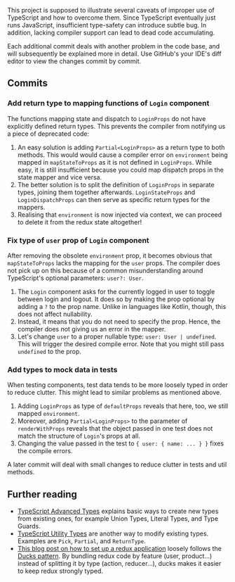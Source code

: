 This project is supposed to illustrate several caveats of improper use of TypeScript and how to overcome them. Since TypeScript eventually just runs JavaScript, insufficient type-safety can introduce subtle bug. In addition, lacking compiler support can lead to dead code accumulating. 

Each additional commit deals with another problem in the code base, and will subsequently be explained more in detail. Use GitHub's your IDE's diff editor to view the changes commit by commit.

## Commits

### Add return type to mapping functions of `Login` component

The functions mapping state and dispatch to `LoginProps` do not have explicitly defined return types. This prevents the compiler from notifying us a piece of deprecated code:
1. An easy solution is adding `Partial<LoginProps>` as a return type to both methods. This would would cause a compiler error on `environment` being mapped in `mapStateToProps` as it is not defined in `LoginProps`. While easy, it is still insufficient because you could map dispatch props in the state mapper and vice versa.
2. The better solution is to split the definition of `LoginProps` in separate types, joining them together afterwards. `LoginStateProps` and `LoginDispatchProps` can then serve as specific return types for the mappers.
3. Realising that `environment` is now injected via context, we can proceed to delete it from the redux state altogether!

### Fix type of `user` prop of `Login` component

After removing the obsolete `environment` prop, it becomes obvious that `mapStateToProps` lacks the mapping for the `user` props. The compiler does not pick up on this because of a common misunderstanding around TypeScript's optional parameters: `user?: User`.
1. The `Login` component asks for the currently logged in user to toggle between login and logout. It does so by making the prop optional by adding a `?` to the prop name. Unlike in languages like Kotlin, though, this does not affect nullability.
2. Instead, it means that you do not need to specify the prop. Hence, the compiler does not giving us an error in the mapper.
3. Let's change `user` to a proper nullable type: `user: User | undefined`. This will trigger the desired compile error. Note that you might still pass `undefined` to the prop.

### Add types to mock data in tests

When testing components, test data tends to be more loosely typed in order to reduce clutter. This might lead to similar problems as mentioned above.
1. Adding `LoginProps` as type of `defaultProps` reveals that here, too, we still mapped `environment`.
2. Moreover, adding `Partial<LoginProps>` to the parameter of `renderWithProps` reveals that the object passed in one test does not match the structure of `Login`'s props at all.
3. Changing the value passed in the test to `{ user: { name: ... } }` fixes the compile errors.

A later commit will deal with small changes to reduce clutter in tests and util methods.

## Further reading
* [TypeScript Advanced Types](https://www.typescriptlang.org/docs/handbook/advanced-types.html) explains basic ways to create new types from existing ones, for example Union Types, Literal Types, and Type Guards.
* [TypeScript Utility Types](https://www.typescriptlang.org/docs/handbook/utility-types.html) are another way to modify existing types. Examples are `Pick`, `Partial`, and `ReturnType`.
* [This blog post on how to set up a redux application](https://levelup.gitconnected.com/set-up-a-typescript-react-redux-project-35d65f14b869) loosely follows the [Ducks pattern](https://redux.js.org/style-guide/style-guide#structure-files-as-feature-folders-or-ducks). By bundling redux code by feature (user, product...) instead of splitting it by type (action, reducer...), ducks makes it easier to keep redux strongly typed.

